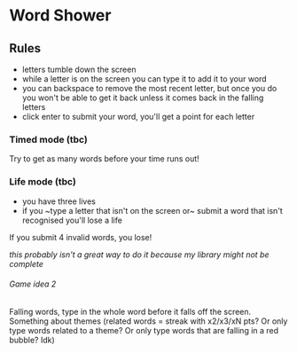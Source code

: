 # Word Shower

## Rules

- letters tumble down the screen
- while a letter is on the screen you can type it to add it to your word
- you can backspace to remove the most recent letter, but once you do you won't be able to get it back unless it comes back in the falling letters
- click enter to submit your word, you'll get a point for each letter

### Timed mode (tbc)

Try to get as many words before your time runs out!

### Life mode (tbc)

- you have three lives
- if you ~type a letter that isn't on the screen or~ submit a word that isn't recognised you'll lose a life

If you submit 4 invalid words, you lose!

_this probably isn't a great way to do it because my library might not be complete_




###### Game idea 2

Falling words, type in the whole word before it falls off the screen. Something about themes (related words = streak with x2/x3/xN pts? Or only type words related to a theme? Or only type words that are falling in a red bubble? Idk)
